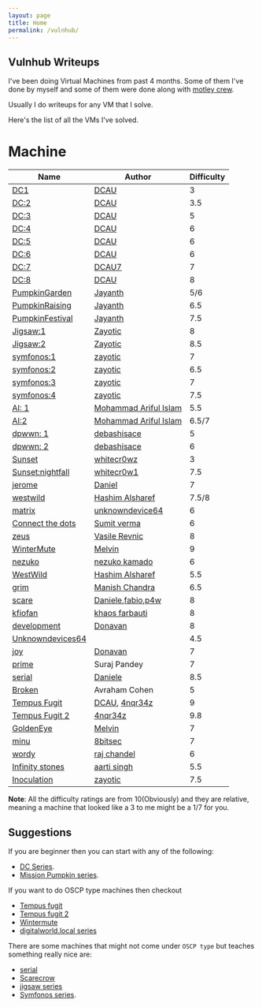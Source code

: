 ```yaml
---
layout: page
title: Home
permalink: /vulnhub/
---
```


## Vulnhub Writeups

I've been doing Virtual Machines from past 4 months. Some of them I've done by myself and some of them were done along with [motley crew](https://twitter.com/m0tl3ycr3w).

Usually I do writeups for any VM that I solve.

Here's the list of all the VMs I've solved.

# Machine

|Name|Author|Difficulty|
|----------------------------------------------------------------------------------------|---------------------------------------------------------|----------|
|[DC1](https://mzfr.github.io/vulnhub-writeups/2019-07-12-DC1)|[DCAU](https://twitter.com/DCAU7/) |3|
|[DC:2](https://mzfr.github.io/vulnhub-writeups/2019-07-12-DC2)|[DCAU](https://twitter.com/DCAU7/)|3.5
|[DC:3](https://mzfr.github.io/vulnhub-writeups/2019-07-12-DC3)|[DCAU](https://twitter.com/DCAU7/)|5
|[DC:4](https://mzfr.github.io/vulnhub-writeups/2019-07-11-DC4)|[DCAU](https://twitter.com/DCAU7/)|6|
|[DC:5](https://mzfr.github.io/vulnhub-writeups/2019-07-09-DC5)|[DCAU](https://twitter.com/DCAU7/)| 6
|[DC:6](https://mzfr.github.io/vulnhub-writeups/2019-07-06-DC6) |[DCAU](https://twitter.com/DCAU7/)| 6
|[DC:7](https://mzfr.github.io/vulnhub-writeups/2019-08-31-DC7)|[DCAU7](https://twitter.com/DCAU7)|7|
|[DC:8](https://mzfr.github.io/vulnhub-writeups/2019-09-5-DC8)|[DCAU](https://twitter.com/DCAU7)|8|
|[PumpkinGarden](https://mzfr.github.io/vulnhub-writeups/2019-07-07-PumpkinGarden)|[Jayanth](https://twitter.com/askjayanth)|5/6|
[PumpkinRaising](https://mzfr.github.io/vulnhub-writeups/2019-07-08-PumpkinRaising)  |[Jayanth](https://twitter.com/askjayanth)|6.5|
|[PumpkinFestival](https://mzfr.github.io/vulnhub-writeups/2019-07-22-PumpkinFestival)|[Jayanth](https://twitter.com/askjayanth)|7.5|
|[Jigsaw:1](https://mzfr.github.io/vulnhub-writeups/2019-07-02-Vulnhub-Jigsaw)|[Zayotic](https://twitter.com/zayotic/)|8|
|[Jigsaw:2](https://mzfr.github.io/vulnhub-writeups/2019-07-28-Vulnhub-Jigsaw2)|[Zayotic](https://twitter.com/zayotic/)|8.5|
|[symfonos:1](https://mzfr.github.io/vulnhub-writeups/2019-07-04-symfonos)|[zayotic](https://twitter.com/zayotic/)|7
|[symfonos:2](https://mzfr.github.io/vulnhub-writeups/2019-07-19-symfonos2)|[zayotic](https://twitter.com/zayotic/)|6.5|
|[symfonos:3](https://mzfr.github.io/vulnhub-writeups/2019-07-20-symfonos3)|[zayotic](https://twitter.com/zayotic/)|7|
|[symfonos:4](https://mzfr.github.io/vulnhub-writeups/2019-08-20-symfonos4)|[zayotic](https://twitter.com/zayotic/)|7.5|
|[AI: 1](https://mzfr.github.io/vulnhub-writeups/2019-09-03-ai2)|[Mohammad Ariful Islam](https://twitter.com/@arif_xpress)|5.5|
|[AI:2](https://mzfr.github.io/vulnhub-writeups/2019-08-26-ai)|[Mohammad Ariful Islam](https://twitter.com/@arif_xpress)| 6.5/7 |
|[dpwwn: 1](https://mzfr.github.io/vulnhub-writeups/2019-08-19-dpwwn1)|[debashisace](https://twitter.com/debashisace)|5|
|[dpwwn: 2](https://mzfr.github.io/vulnhub-writeups/2019-08-19-dpwwn2)|[debashisace](https://twitter.com/debashisace)|6|
|[Sunset](https://mzfr.github.io/vulnhub-writeups/2019-08-01-sunset)|[whitecr0wz](https://twitter.com/whitecr0w1)|3
|[Sunset:nightfall](https://mzfr.github.io/vulnhub-writeups/2019-08-31-nightfall)|[whitecr0w1](https://twitter.com/whitecr0w1)|7.5|
|[jerome](https://mzfr.github.io/vulnhub-writeups/2019-07-23-jerome)|[Daniel](https://dsolstad.com/)|7|
|[westwild](https://mzfr.github.io/vulnhub-writeups/2019-08-27-westwild2)|[Hashim Alsharef](https://twitter.com/hashimalshareff)|7.5/8|
|[matrix](https://mzfr.github.io/vulnhub-writeups/2019-07-11-matrix)|[unknowndevice64](https://twitter.com/unknowndevice64)|6|
|[Connect the dots](https://mzfr.github.io/vulnhub-writeups/2019-11-10-dots)|[Sumit verma](https://www.linkedin.com/in/sumit-verma-125576129/)|6|
|[zeus](https://mzfr.github.io/vulnhub-writeups/2019-07-24-zeus)|[Vasile Revnic](https://twitter.com/SirPwnALot)|8|
|[WinterMute](https://mzfr.github.io/vulnhub-writeups/2019-07-26-wintermute)|[Melvin](https://twitter.com/_creosote)|9|
|[nezuko](https://mzfr.github.io/vulnhub-writeups/2019-08-24-nezuko)|[nezuko kamado](https://twitter.com/@yunaranyancat)|6|
|[WestWild](https://mzfr.github.io/vulnhub-writeups/2019-08-18-westwild)|[Hashim Alsharef](https://twitter.com/hashimalshareff)|5.5|
|[grim](https://mzfr.github.io/vulnhub-writeups/2019-08-24-grim)|[Manish Chandra]()|6.5|
|[scare](https://mzfr.github.io/vulnhub-writeups/2019-08-24-scare)|[Daniele](https://twitter.com/sk4pwn),[fabio](https://twitter.com/bytevsbyt3),[p4w](https://twitter.com/p4w16)|8|
|[kfiofan](https://mzfr.github.io/vulnhub-writeups/2019-07-17-kfiofan2)|[khaos farbauti](https://twitter.com/khaos_farbauti)|8|
|[development](https://mzfr.github.io/vulnhub-writeups/2019-08-03-development)|[Donavan](https://donavan.sg/blog)|8|
|[Unknowndevices64](https://mzfr.github.io/vulnhub-writeups/2019-07-03-unknowndevices)||4.5
|[joy](https://mzfr.github.io/vulnhub-writeups/2019-08-02-joy)|[Donavan](https://donavan.sg/blog)|7|
|[prime](https://mzfr.github.io/vulnhub-writeups/2019-09-04-prime)|Suraj Pandey|7|
|[serial](https://mzfr.github.io/vulnhub-writeups/2019-08-23-serial)|[Daniele](https://twitter.com/@sk4pwn)|8.5|
|[Broken](https://mzfr.github.io/vulnhub-writeups/2019-08-21-Broken)|Avraham Cohen|5|
|[Tempus Fugit](https://mzfr.github.io/vulnhub-writeups/2019-08-14-fugit)|[DCAU](https://twitter.com/DCAU7/), [4nqr34z](https://twitter.com/4nqr34z)|9|
|[Tempus Fugit 2](https://mzfr.github.io/vulnhub-writeups/2019-09-07-fugit2)| [4nqr34z](https://twitter.com/4nqr34z) | 9.8|
|[GoldenEye](https://mzfr.github.io/vulnhub-writeups/2019-07-25-goldeneye)|[Melvin](https://twitter.com/_creosote)| 7|
|[minu](https://mzfr.github.io/vulnhub-writeups/2019-07-24-minu)|[8bitsec](https://twitter.com/_8bitsec)|  7  |
|[wordy](https://mzfr.github.io/vulnhub-writeups/2019-09-14-wordy)|[raj chandel](https://twitter.com/rajchandel)|6|
|[Infinity stones](https://mzfr.github.io/vulnhub-writeups/2019-09-19-stones)|[aarti singh](https://www.linkedin.com/in/aarti-singh-353698114/?originalSubdomain=in)|5.5|
|[Inoculation](https://mzfr.github.io/vulnhub-writeups/2019-09-14-inoculation)|[zayotic](https://twitter.com/zayotic)|7.5|

__Note__: All the difficulty ratings are from 10(Obviously) and they are relative, meaning a machine that looked like a 3 to me might be a 1/7 for you.

## Suggestions

If you are beginner then you can start with any of the following:

* [DC Series](https://www.vulnhub.com/series/dc,199/).
* [Mission Pumpkin series](https://www.vulnhub.com/series/mission-pumpkin-v10,216/).

If you want to do OSCP type machines then checkout

* [Tempus fugit](https://www.vulnhub.com/entry/tempus-fugit-1,346/)
*  [Tempus fugit 2](https://www.vulnhub.com/series/tempus-fugit,229/)
* [Wintermute](https://www.vulnhub.com/entry/wintermute-1,239/)
* [digitalworld.local series](https://www.vulnhub.com/series/digitalworldlocal,182/)

There are some machines that might not come under `OSCP type` but teaches something really nice are:

* [serial](https://www.vulnhub.com/series/serial,231/)
* [Scarecrow](https://www.vulnhub.com/entry/scarecrow-11,354/)
* [jigsaw series](https://www.vulnhub.com/series/jigsaw,210/)
* [Symfonos series](https://www.vulnhub.com/series/symfonos,217/).

